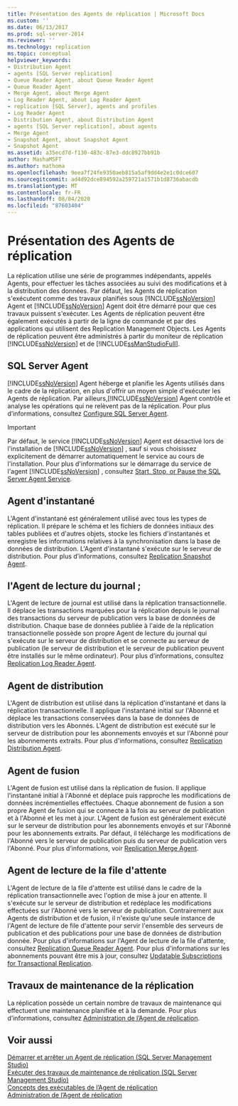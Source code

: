```yaml
---
title: Présentation des Agents de réplication | Microsoft Docs
ms.custom: ''
ms.date: 06/13/2017
ms.prod: sql-server-2014
ms.reviewer: ''
ms.technology: replication
ms.topic: conceptual
helpviewer_keywords:
- Distribution Agent
- agents [SQL Server replication]
- Queue Reader Agent, about Queue Reader Agent
- Queue Reader Agent
- Merge Agent, about Merge Agent
- Log Reader Agent, about Log Reader Agent
- replication [SQL Server], agents and profiles
- Log Reader Agent
- Distribution Agent, about Distribution Agent
- agents [SQL Server replication], about agents
- Merge Agent
- Snapshot Agent, about Snapshot Agent
- Snapshot Agent
ms.assetid: a35ecd7d-f130-483c-87e3-ddc8927bb91b
author: MashaMSFT
ms.author: mathoma
ms.openlocfilehash: 9eea7f24fe9350aeb815a5af9dd4e2e1c0dce607
ms.sourcegitcommit: ad4d92dce894592a259721a1571b1d8736abacdb
ms.translationtype: MT
ms.contentlocale: fr-FR
ms.lasthandoff: 08/04/2020
ms.locfileid: "87603404"
---
```

# <a name="replication-agents-overview"></a>Présentation des Agents de réplication
  La réplication utilise une série de programmes indépendants, appelés Agents, pour effectuer les tâches associées au suivi des modifications et à la distribution des données. Par défaut, les Agents de réplication s'exécutent comme des travaux planifiés sous [!INCLUDE[ssNoVersion](../../../includes/ssnoversion-md.md)] Agent et [!INCLUDE[ssNoVersion](../../../includes/ssnoversion-md.md)] Agent doit être démarré pour que ces travaux puissent s'exécuter. Les Agents de réplication peuvent être également exécutés à partir de la ligne de commande et par des applications qui utilisent des Replication Management Objects. Les Agents de réplication peuvent être administrés à partir du moniteur de réplication [!INCLUDE[ssNoVersion](../../../includes/ssnoversion-md.md)] et de [!INCLUDE[ssManStudioFull](../../../includes/ssmanstudiofull-md.md)].  
  
## <a name="sql-server-agent"></a>SQL Server Agent  
 [!INCLUDE[ssNoVersion](../../../includes/ssnoversion-md.md)] Agent héberge et planifie les Agents utilisés dans le cadre de la réplication, en plus d'offrir un moyen simple d'exécuter les Agents de réplication. Par ailleurs,[!INCLUDE[ssNoVersion](../../../includes/ssnoversion-md.md)] Agent contrôle et analyse les opérations qui ne relèvent pas de la réplication. Pour plus d’informations, consultez [Configure SQL Server Agent](../../../ssms/agent/sql-server-agent.md).  
  
> [!IMPORTANT]  
>  Par défaut, le service [!INCLUDE[ssNoVersion](../../../includes/ssnoversion-md.md)] Agent est désactivé lors de l'installation de [!INCLUDE[ssNoVersion](../../../includes/ssnoversion-md.md)] , sauf si vous choisissez explicitement de démarrer automatiquement le service au cours de l'installation. Pour plus d'informations sur le démarrage du service de l'agent [!INCLUDE[ssNoVersion](../../../includes/ssnoversion-md.md)] , consultez [Start, Stop, or Pause the SQL Server Agent Service](../../../ssms/agent/start-stop-or-pause-the-sql-server-agent-service.md).  
  
## <a name="snapshot-agent"></a>Agent d'instantané  
 L'Agent d'instantané est généralement utilisé avec tous les types de réplication. Il prépare le schéma et les fichiers de données initiaux des tables publiées et d'autres objets, stocke les fichiers d'instantanés et enregistre les informations relatives à la synchronisation dans la base de données de distribution. L'Agent d'instantané s'exécute sur le serveur de distribution. Pour plus d’informations, consultez [Replication Snapshot Agent](replication-snapshot-agent.md).  
  
## <a name="log-reader-agent"></a>l'Agent de lecture du journal ;  
 L'Agent de lecture de journal est utilisé dans la réplication transactionnelle. Il déplace les transactions marquées pour la réplication depuis le journal des transactions du serveur de publication vers la base de données de distribution. Chaque base de données publiée à l'aide de la réplication transactionnelle possède son propre Agent de lecture du journal qui s'exécute sur le serveur de distribution et se connecte au serveur de publication (le serveur de distribution et le serveur de publication peuvent être installés sur le même ordinateur). Pour plus d’informations, consultez [Replication Log Reader Agent](replication-log-reader-agent.md).  
  
## <a name="distribution-agent"></a>Agent de distribution  
 L'Agent de distribution est utilisé dans la réplication d'instantané et dans la réplication transactionnelle. Il applique l'instantané initial sur l'Abonné et déplace les transactions conservées dans la base de données de distribution vers les Abonnés. L'Agent de distribution est exécuté sur le serveur de distribution pour les abonnements envoyés et sur l'Abonné pour les abonnements extraits. Pour plus d'informations, consultez [Replication Distribution Agent](replication-distribution-agent.md).  
  
## <a name="merge-agent"></a>Agent de fusion  
 L'Agent de fusion est utilisé dans la réplication de fusion. Il applique l'instantané initial à l'Abonné et déplace puis rapproche les modifications de données incrémentielles effectuées. Chaque abonnement de fusion a son propre Agent de fusion qui se connecte à la fois au serveur de publication et à l'Abonné et les met à jour. L'Agent de fusion est généralement exécuté sur le serveur de distribution pour les abonnements envoyés et sur l'Abonné pour les abonnements extraits. Par défaut, il télécharge les modifications de l'Abonné vers le serveur de publication puis du serveur de publication vers l'Abonné. Pour plus d’informations, voir [Replication Merge Agent](replication-merge-agent.md).  
  
## <a name="queue-reader-agent"></a>Agent de lecture de la file d'attente  
 L'Agent de lecture de la file d'attente est utilisé dans le cadre de la réplication transactionnelle avec l'option de mise à jour en attente. Il s'exécute sur le serveur de distribution et redéplace les modifications effectuées sur l'Abonné vers le serveur de publication. Contrairement aux Agents de distribution et de fusion, il n'existe qu'une seule instance de l'Agent de lecture de file d'attente pour servir l'ensemble des serveurs de publication et des publications pour une base de données de distribution donnée. Pour plus d'informations sur l'Agent de lecture de la file d'attente, consultez [Replication Queue Reader Agent](replication-queue-reader-agent.md). Pour plus d'informations sur les abonnements pouvant être mis à jour, consultez [Updatable Subscriptions for Transactional Replication](../transactional/updatable-subscriptions-for-transactional-replication.md).  
  
## <a name="replication-maintenance-jobs"></a>Travaux de maintenance de la réplication  
 La réplication possède un certain nombre de travaux de maintenance qui effectuent une maintenance planifiée et à la demande. Pour plus d’informations, consultez [Administration de l’Agent de réplication](replication-agent-administration.md).  
  
## <a name="see-also"></a>Voir aussi  
 [Démarrer et arrêter un Agent de réplication &#40;SQL Server Management Studio&#41;](start-and-stop-a-replication-agent-sql-server-management-studio.md)   
 [Exécuter des travaux de maintenance de réplication &#40;SQL Server Management Studio&#41;](../administration/run-replication-maintenance-jobs-sql-server-management-studio.md)   
 [Concepts des exécutables de l’Agent de réplication](../concepts/replication-agent-executables-concepts.md)   
 [Administration de l’Agent de réplication](replication-agent-administration.md)  
  
  
